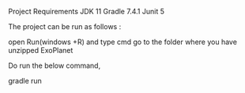 Project Requirements
JDK 11
Gradle 7.4.1
Junit 5

The project can be run as follows :

open Run(windows +R) and type cmd
go to the folder where you have unzipped ExoPlanet

Do run the below command,

gradle run